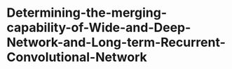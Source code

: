 # Determining-the-merging-capability-of-Wide-and-Deep-Network-and-Long-term-Recurrent-Convolutional-Network
